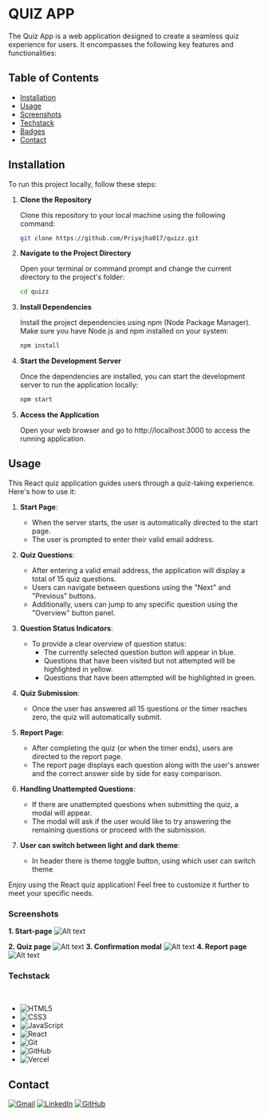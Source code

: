# QUIZ APP

The Quiz App is a web application designed to create a seamless quiz experience for users. It encompasses the following key features and functionalities:

## Table of Contents

- [Installation](#installation)
- [Usage](#usage)
- [Screenshots](#screenshots)
- [Techstack](#techstack)
- [Badges](#badges)
- [Contact](#contact)

## Installation

To run this project locally, follow these steps:

1. **Clone the Repository**

   Clone this repository to your local machine using the following command:

   ```bash
   git clone https://github.com/Priyajha017/quizz.git

2. **Navigate to the Project Directory**

   Open your terminal or command prompt and change the current directory to the project's folder:

   ```bash
   cd quizz

3. **Install Dependencies**

   Install the project dependencies using npm (Node Package Manager). Make sure you have Node.js and npm installed on your system:

   ```bash
   npm install

4. **Start the Development Server**

   Once the dependencies are installed, you can start the development server to run the application locally:

   ```bash
   npm start

5. **Access the Application**

   Open your web browser and go to http://localhost:3000 to access the running application.


## Usage

This React quiz application guides users through a quiz-taking experience. Here's how to use it:

1. **Start Page**:
   - When the server starts, the user is automatically directed to the start page.
   - The user is prompted to enter their valid email address.

2. **Quiz Questions**:
   - After entering a valid email address, the application will display a total of 15 quiz questions.
   - Users can navigate between questions using the "Next" and "Previous" buttons.
   - Additionally, users can jump to any specific question using the "Overview" button panel.

3. **Question Status Indicators**:
   - To provide a clear overview of question status:
     - The currently selected question button will appear in blue.
     - Questions that have been visited but not attempted will be highlighted in yellow.
     - Questions that have been attempted will be highlighted in green.

4. **Quiz Submission**:
   - Once the user has answered all 15 questions or the timer reaches zero, the quiz will automatically submit.

5. **Report Page**:
   - After completing the quiz (or when the timer ends), users are directed to the report page.
   - The report page displays each question along with the user's answer and the correct answer side by side for easy comparison.

6. **Handling Unattempted Questions**:
   - If there are unattempted questions when submitting the quiz, a modal will appear.
   - The modal will ask if the user would like to try answering the remaining questions or proceed with the submission.

7. **User can switch between light and dark theme**:
    - In header there is theme toggle button, using which user can switch theme

Enjoy using the React quiz application! Feel free to customize it further to meet your specific needs.

### Screenshots
**1. Start-page**
![Alt text](image-1.png)

**2. Quiz page**
![Alt text](image-2.png)
**3. Confirmation modal**
![Alt text](image-3.png)
**4. Report page**
![Alt text](image-4.png)
### Techstack
<br/>

* ![HTML5](https://img.shields.io/badge/html5-%23E34F26.svg?style=for-the-badge&logo=html5&logoColor=white)
* ![CSS3](https://img.shields.io/badge/css3-%231572B6.svg?style=for-the-badge&logo=css3&logoColor=white)
* ![JavaScript](https://img.shields.io/badge/javascript-%23323330.svg?style=for-the-badge&logo=javascript&logoColor=%23F7DF1E)
* ![React](https://img.shields.io/badge/react-%2320232a.svg?style=for-the-badge&logo=react&logoColor=%2361DAFB)
* ![Git](https://img.shields.io/badge/git-%23F05033.svg?style=for-the-badge&logo=git&logoColor=white)
* ![GitHub](https://img.shields.io/badge/github-%23121011.svg?style=for-the-badge&logo=github&logoColor=white)
* ![Vercel](https://img.shields.io/badge/vercel-%23000000.svg?style=for-the-badge&logo=vercel&logoColor=white)

## Contact

[![Gmail](https://img.shields.io/badge/Gmail-D14836?style=for-the-badge&logo=gmail&logoColor=white)](priyajha7585@gmail.com)
[![LinkedIn](https://img.shields.io/badge/linkedin-%230077B5.svg?style=for-the-badge&logo=linkedin&logoColor=white)](https://www.linkedin.com/in/priyajha7585/)
[![GitHub](https://img.shields.io/badge/github-%23121011.svg?style=for-the-badge&logo=github&logoColor=white)](https://github.com/Priyajha7585)